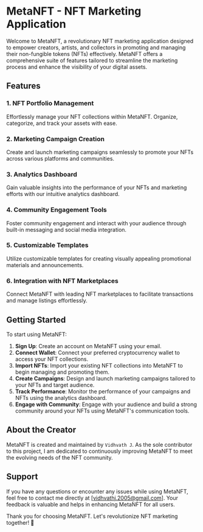 # MetaNFT - NFT Marketing Application

Welcome to MetaNFT, a revolutionary NFT marketing application designed to empower creators, artists, and collectors in promoting and managing their non-fungible tokens (NFTs) effectively. MetaNFT offers a comprehensive suite of features tailored to streamline the marketing process and enhance the visibility of your digital assets.

## Features

### 1. NFT Portfolio Management
Effortlessly manage your NFT collections within MetaNFT. Organize, categorize, and track your assets with ease.

### 2. Marketing Campaign Creation
Create and launch marketing campaigns seamlessly to promote your NFTs across various platforms and communities.

### 3. Analytics Dashboard
Gain valuable insights into the performance of your NFTs and marketing efforts with our intuitive analytics dashboard.

### 4. Community Engagement Tools
Foster community engagement and interact with your audience through built-in messaging and social media integration.

### 5. Customizable Templates
Utilize customizable templates for creating visually appealing promotional materials and announcements.

### 6. Integration with NFT Marketplaces
Connect MetaNFT with leading NFT marketplaces to facilitate transactions and manage listings effortlessly.

## Getting Started

To start using MetaNFT:

1. **Sign Up**: Create an account on MetaNFT using your email.
2. **Connect Wallet**: Connect your preferred cryptocurrency wallet to access your NFT collections.
3. **Import NFTs**: Import your existing NFT collections into MetaNFT to begin managing and promoting them.
4. **Create Campaigns**: Design and launch marketing campaigns tailored to your NFTs and target audience.
5. **Track Performance**: Monitor the performance of your campaigns and NFTs using the analytics dashboard.
6. **Engage with Community**: Engage with your audience and build a strong community around your NFTs using MetaNFT's communication tools.

## About the Creator

MetaNFT is created and maintained by `Vidhvath J`. As the sole contributor to this project, I am dedicated to continuously improving MetaNFT to meet the evolving needs of the NFT community.

## Support

If you have any questions or encounter any issues while using MetaNFT, feel free to contact me directly at [vidhvathj.2005@gmail.com]. Your feedback is valuable and helps in enhancing MetaNFT for all users.



Thank you for choosing MetaNFT. Let's revolutionize NFT marketing together! 🚀
